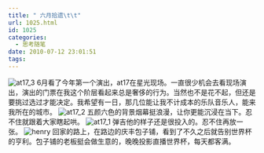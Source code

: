 ```yaml
---
title: " 六月拾遗\t\t"
url: 1025.html
id: 1025
categories:
  - 思考随笔
date: 2010-07-12 23:01:51
tags:
---
```


![at17_3](../../../images/2010/07/at17_3.jpg "at17_3") 6月看了今年第一个演出，at17在星光现场。一直很少机会去看现场演出，演出的门票在我这个阶层看起来总是奢侈的行为。当然也不是花不起，但还是要挑过选过才能决定。我希望有一日，那几位能让我不计成本的乐队音乐人，能来我所在的城市。 ![at17_2](../../../images/2010/07/at17_2.jpg "at17_2") 五颜六色的背景烟幕挺浪漫，让你更能沉浸在当下。忍不住就跟着大家瞎起哄。 ![at17_1](../../../images/2010/07/at17_1.jpg "at17_1") 弹吉他的样子还是很投入的。忍不住再放一张。 ![henry](../../../images/2010/07/henry.jpg "henry") 回家的路上，在路边的庆丰包子铺，看到了不久之后就告别世界杯的亨利。包子铺的老板挺会做生意的，晚晚投影直播世界杯，每天都客满。